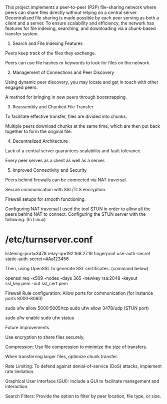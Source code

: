 This project implements a peer-to-peer (P2P) file-sharing network where peers can share files directly without relying on a central server. Decentralized file sharing is made possible by each peer serving as both a client and a server. To ensure scalability and efficiency, the network has features for file indexing, searching, and downloading via a chunk-based transfer system.


1. Search and File Indexing Features

Peers keep track of the files they exchange.

Peers can use file hashes or keywords to look for files on the network.



2. Management of Connections and Peer Discovery

Using dynamic peer discovery, you may locate and get in touch with other engaged peers.

A method for bringing in new peers through bootstrapping.



3. Reassembly and Chunked File Transfer

To facilitate effective transfer, files are divided into chunks.

Multiple peers download chunks at the same time, which are then put back together to form the original file.



4. Decentralized Architecture

Lack of a central server guarantees scalability and fault tolerance.

Every peer serves as a client as well as a server.



5. Improved Connectivity and Security

Peers behind firewalls can be connected via NAT traversal.

Secure communication with SSL/TLS encryption.

Firewall setups for smooth functioning.



Configuring NAT traversal
I used the tool STUN in order to allow all the peers behind NAT to connect.
Configuring the STUN server with the following: (In Linux)

# /etc/turnserver.conf
listening-port=3478
relay-ip=192.168.27.16
fingerprint
use-auth-secret
static-auth-secret=#Aa123456


Then, using OpenSSL to generate SSL certificates: (command below)

openssl req -x509 -nodes -days 365 -newkey rsa:2048 -keyout ssl_key.pem -out ssl_cert.pem



Firewall Rule configuration: Allow ports for communication (for instance ports 8000-8080)

sudo ufw allow 5000:5005/tcp
sudo ufw allow 3478/udp  (STUN port)

sudo ufw enable
sudo ufw status




Future Improvements


Use encryption to share files securely.

Compression: Use file compression to minimize the size of transfers.

When transferring larger files, optimize chunk transfer.

Rate Limiting: To defend against denial-of-service (DoS) attacks, implement rate limitation.

Graphical User Interface (GUI): Include a GUI to facilitate management and interaction.

Search Filters: Provide the option to filter by peer location, file type, or size.
